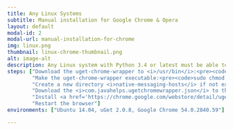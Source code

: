 ```yaml
---
title: Any Linux Systems
subtitle: Manual installation for Google Chrome & Opera
layout: default
modal-id: 2
modal-url: manual-installation-for-chrome
img: linux.png
thumbnail: linux-chrome-thumbnail.png
alt: image-alt
description: Any Linux system with Python 3.4 or latest must be able to run uget-chrome-wrapper. To integrate uGet with <strong>Google Chrome & Opera</strong>, follow the steps given below.
steps: ["Download the uget-chrome-wrapper to <i>/usr/bin</i>:<pre><code>sudo wget https://raw.githubusercontent.com/slgobinath/uget-chrome-wrapper/master/uget-chrome-wrapper/bin/uget-chrome-wrapper --output-document /usr/bin/uget-chrome-wrapper</code></pre>",
		"Make the uget-chrome-wrapper executable:<pre><code>sudo chmod +x /usr/bin/uget-chrome-wrapper</code></pre>",
		"Create a new directory <i>native-messaging-hosts</i> if not exists:<pre><code>sudo mkdir -p /etc/opt/chrome/native-messaging-hosts</code></pre>",
		"Download the <i>com.javahelps.ugetchromewrapper.json</i> to that directory:<pre><code>sudo wget https://raw.githubusercontent.com/slgobinath/uget-chrome-wrapper/master/uget-chrome-wrapper/conf/com.javahelps.ugetchromewrapper.json --output-document /etc/opt/chrome/native-messaging-hosts/com.javahelps.ugetchromewrapper.json</code></pre>",
		"Install <a href='https://chrome.google.com/webstore/detail/uget-integration/efjgjleilhflffpbnkaofpmdnajdpepi'>uGet Integration</a> extension to your browser",
		"Restart the browser"]
environments: ["Ubuntu 14.04, uGet 2.0.8, Google Chrome 54.0.2840.59"]

---
```

